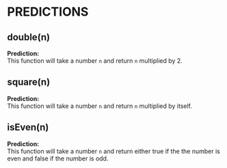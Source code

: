 # PREDICTIONS

## double(n)

**Prediction:**  
This function will take a number `n` and return `n` multiplied by 2.

## square(n)

**Prediction:**  
This function will take a number `n` and return `n` multiplied by itself.

## isEven(n)

**Prediction:**  
This function will take a number `n` and return either true if the the number is even and false if the number is odd.